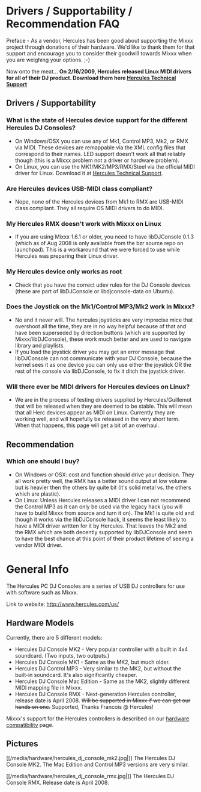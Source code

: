 # Drivers / Supportability / Recommendation FAQ

Preface - As a vendor, Hercules has been good about supporting the Mixxx
project through donations of their hardware. We'd like to thank them for
that support and encourage you to consider their goodwill towards Mixxx
when you are weighing your options. ;-)

Now onto the meat... **On 2/16/2009, Hercules released Linux MIDI
drivers for all of their DJ product. Download them here [Hercules
Technical Support](http://ts.hercules.com)**

## Drivers / Supportability

### What is the state of Hercules device support for the different Hercules DJ Consoles?

  - On Windows/OSX you can use any of Mk1, Control MP3, Mk2, or RMX via
    MIDI. These devices are remappable via the XML config files that
    correspond to their names. LED support doesn't work all that
    reliably though (this is a Mixxx problem not a driver or hardware
    problem).
  - On Linux, you can use the MK1/MK2/MP3/RMX/Steel via the official
    MIDI driver for Linux. Download it at [Hercules Technical
    Support](http://ts.hercules.com).

### Are Hercules devices USB-MIDI class compliant?

  - Nope, none of the Hercules devices from Mk1 to RMX are USB-MIDI
    class compliant. They all require OS MIDI drivers to do MIDI.

### My Hercules RMX doesn't work with Mixxx on Linux

  - If you are using Mixxx 1.6.1 or older, you need to have libDJConsole
    0.1.3 (which as of Aug 2008 is only available from the bzr source
    repo on launchpad). This is a workaround that we were forced to use
    while Hercules was preparing their Linux driver. 

### My Hercules device only works as root

  - Check that you have the correct udev rules for the DJ Console
    devices (these are part of libDJConsole or libdjconsole-data on
    Ubuntu).

### Does the Joystick on the Mk1/Control MP3/Mk2 work in Mixxx?

  - No and it never will. The hercules joysticks are very imprecise mice
    that overshoot all the time, they are in no way helpful because of
    that and have been superseded by direction buttons (which are
    supported by Mixxx/libDJConsole), these work much better and are
    used to navigate library and playlists.
  - If you load the joystick driver you may get an error message that
    libDJConsole can not communicate with your DJ Console, because the
    kernel sees it as one device you can only use either the joystick OR
    the rest of the console via libDJConsole, to fix it ditch the
    joystick driver.

### Will there ever be MIDI drivers for Hercules devices on Linux?

  - We are in the process of testing drivers supplied by
    Hercules/Guillemot that will be released when they are deemed to be
    stable. This will mean that all Herc devices appear as MIDI on
    Linux. Currently they are working well, and will hopefully be
    released in the very short term. When that happens, this page will
    get a bit of an overhaul.

## Recommendation

### Which one should I buy?

  - On Windows or OSX: cost and function should drive your decision.
    They all work pretty well, the RMX has a better sound output at low
    volume but is heavier then the others by quite bit (it's solid metal
    vs. the others which are plastic).
  - On Linux: Unless Hercules releases a MIDI driver I can not recommend
    the Control MP3 as it can only be used via the legacy hack (you will
    have to build Mixxx from source and turn it on). The Mk1 is quite
    old and though it works via the libDJConsole hack, it seems the
    least likely to have a MIDI driver written for it by Hercules. That
    leaves the Mk2 and the RMX which are both decently supported by
    libDJConsole and seem to have the best chance at this point of their
    product lifetime of seeing a vendor MIDI driver.

# General Info

The Hercules PC DJ Consoles are a series of USB DJ controllers for use
with software such as Mixxx.

Link to website: <http://www.hercules.com/us/>

## Hardware Models

Currently, there are 5 different models:

  - Hercules DJ Console MK2 - Very popular controller with a built in
    4x4 soundcard. (Two inputs, two outputs.) 
  - Hercules DJ Console MK1 - Same as the MK2, but much older.
  - Hercules DJ Control MP3 - Very similar to the MK2, but without the
    built-in soundcard. It's also significantly cheaper.
  - Hercules DJ Console Mac Edition - Same as the MK2, slightly
    different MIDI mapping file in Mixxx.
  - Hercules DJ Console RMX - Next-generation Hercules controller,
    release date is April 2008. ~~Will be supported in Mixxx if we can
    get our hands on one.~~ Supported, Thanks Francois @ Hercules\!

Mixxx's support for the Hercules controllers is described on our
[hardware compatibility](hardware_compatibility) page.

## Pictures

[[/media/hardware/hercules_dj_console_mk2.jpg|]] The Hercules DJ Console MK2.
The Mac Edition and Control MP3 versions are very similar.

[[/media/hardware/hercules_dj_console_rmx.jpg|]] The Hercules DJ Console RMX.
Release date is April 2008.
